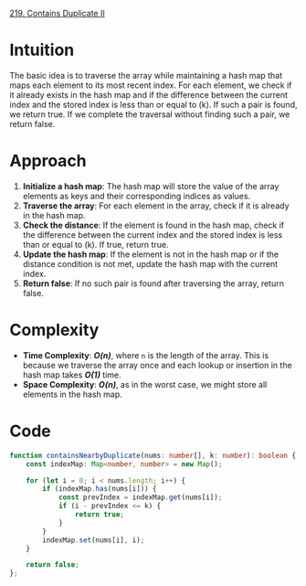 [219. Contains Duplicate II](https://leetcode.com/problems/contains-duplicate-ii/)

# Intuition
The basic idea is to traverse the array while maintaining a hash map that maps each element to its most recent index. For each element, we check if it already exists in the hash map and if the difference between the current index and the stored index is less than or equal to \(k\). If such a pair is found, we return true. If we complete the traversal without finding such a pair, we return false.

# Approach
1. **Initialize a hash map**: The hash map will store the value of the array elements as keys and their corresponding indices as values.
2. **Traverse the array**: For each element in the array, check if it is already in the hash map.
3. **Check the distance**: If the element is found in the hash map, check if the difference between the current index and the stored index is less than or equal to \(k\). If true, return true.
4. **Update the hash map**: If the element is not in the hash map or if the distance condition is not met, update the hash map with the current index.
5. **Return false**: If no such pair is found after traversing the array, return false.

# Complexity
- **Time Complexity**: ***O(n)***, where `n` is the length of the array. This is because we traverse the array once and each lookup or insertion in the hash map takes ***O(1)*** time.
- **Space Complexity**: ***O(n)***, as in the worst case, we might store all elements in the hash map.

# Code
```typescript
function containsNearbyDuplicate(nums: number[], k: number): boolean {
    const indexMap: Map<number, number> = new Map();

    for (let i = 0; i < nums.length; i++) {
        if (indexMap.has(nums[i])) {
            const prevIndex = indexMap.get(nums[i]);
            if (i - prevIndex <= k) {
                return true;
            }
        }
        indexMap.set(nums[i], i);
    }

    return false;
};

```
